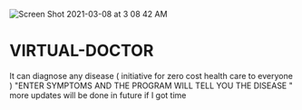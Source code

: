 ![Screen Shot 2021-03-08 at 3 08 42 AM](https://user-images.githubusercontent.com/29945307/110257150-7f3cb500-7fc2-11eb-8c8a-5eb57fb23ed9.png)
# VIRTUAL-DOCTOR
It can diagnose any disease ( initiative for  zero cost health care to everyone ) "ENTER SYMPTOMS AND THE PROGRAM WILL TELL YOU THE DISEASE " more updates will be done in future if I got time
